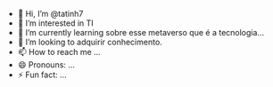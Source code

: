 - 👋 Hi, I’m @tatinh7
- 👀 I’m interested in TI
- 🌱 I’m currently learning sobre esse metaverso que é a tecnologia...
- 💞️ I’m looking to adquirir conhecimento.
- 📫 How to reach me ...
- 😄 Pronouns: ...
- ⚡ Fun fact: ...

<!---
tatinh7/tatinh7 is a ✨ special ✨ repository because its `README.md` (this file) appears on your GitHub profile.
You can click the Preview link to take a look at your changes.
--->
